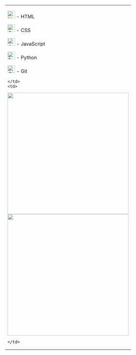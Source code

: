 <table>
  <tr>
    <td>

<!-- Lista de tecnologias com ícones -->
<p align="left"><img src="https://cdn.jsdelivr.net/gh/devicons/devicon/icons/html5/html5-original.svg" alt="HTML" width="25" height="25"/> - HTML </p>
<p align="left"><img src="https://cdn.jsdelivr.net/gh/devicons/devicon/icons/css3/css3-original.svg" alt="CSS" width="25" height="25"/> - CSS </p>
<p align="left"><img src="https://cdn.jsdelivr.net/gh/devicons/devicon/icons/javascript/javascript-original.svg" alt="JavaScript" width="25" height="25"/> - JavaScript</p>
<p align="left"><img src="https://cdn.jsdelivr.net/gh/devicons/devicon/icons/python/python-original.svg" alt="Python" width="25" height="25"/> - Python </p>
<p align="left"><img src="https://cdn.jsdelivr.net/gh/devicons/devicon/icons/git/git-original.svg" alt="Git" width="25" height="25"/> - Git </p>

    </td>
    <td>

<!-- GitHub Stats -->
<img src="https://github-readme-stats.vercel.app/api/top-langs/?username=gxk3n&hide=github-readme-stats-gxk3n&theme=radical&cache_seconds=1" width="400"/>
<br/>
<img src="https://github-readme-stats.vercel.app/api?username=gxk3n&show_icons=true&theme=radical&cache_seconds=1" width="400"/>

    </td>
  </tr>
</table>

